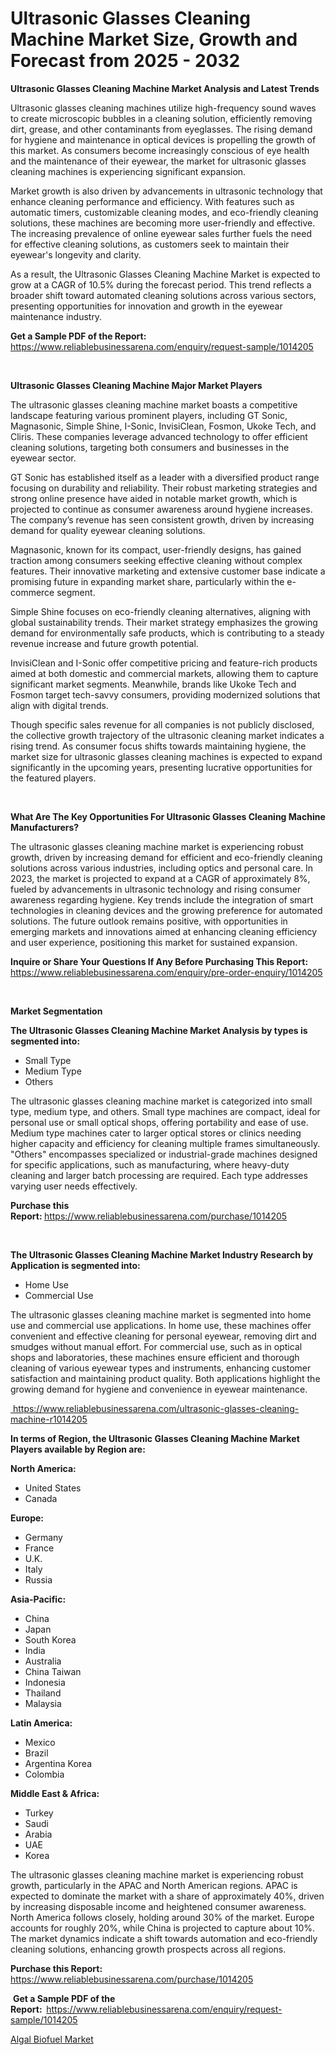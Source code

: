 <p><h1>Ultrasonic Glasses Cleaning Machine Market Size, Growth and Forecast from 2025 - 2032</h1></p><p><strong>Ultrasonic Glasses Cleaning Machine Market Analysis and Latest Trends</strong></p>
<p><p>Ultrasonic glasses cleaning machines utilize high-frequency sound waves to create microscopic bubbles in a cleaning solution, efficiently removing dirt, grease, and other contaminants from eyeglasses. The rising demand for hygiene and maintenance in optical devices is propelling the growth of this market. As consumers become increasingly conscious of eye health and the maintenance of their eyewear, the market for ultrasonic glasses cleaning machines is experiencing significant expansion.</p><p>Market growth is also driven by advancements in ultrasonic technology that enhance cleaning performance and efficiency. With features such as automatic timers, customizable cleaning modes, and eco-friendly cleaning solutions, these machines are becoming more user-friendly and effective. The increasing prevalence of online eyewear sales further fuels the need for effective cleaning solutions, as customers seek to maintain their eyewear's longevity and clarity.</p><p>As a result, the Ultrasonic Glasses Cleaning Machine Market is expected to grow at a CAGR of 10.5% during the forecast period. This trend reflects a broader shift toward automated cleaning solutions across various sectors, presenting opportunities for innovation and growth in the eyewear maintenance industry.</p></p>
<p><strong>Get a Sample PDF of the Report:&nbsp;</strong> <a href="https://www.reliablebusinessarena.com/enquiry/request-sample/1014205?utm_campaign=2889&utm_medium=2&utm_source=Github&utm_content=ia&utm_term=06032025&utm_id=ultrasonic-glasses-cleaning-machine">https://www.reliablebusinessarena.com/enquiry/request-sample/1014205</a></p>
<p>&nbsp;</p>
<p><strong>Ultrasonic Glasses Cleaning Machine Major Market Players</strong></p>
<p><p>The ultrasonic glasses cleaning machine market boasts a competitive landscape featuring various prominent players, including GT Sonic, Magnasonic, Simple Shine, I-Sonic, InvisiClean, Fosmon, Ukoke Tech, and Cliris. These companies leverage advanced technology to offer efficient cleaning solutions, targeting both consumers and businesses in the eyewear sector.</p><p>GT Sonic has established itself as a leader with a diversified product range focusing on durability and reliability. Their robust marketing strategies and strong online presence have aided in notable market growth, which is projected to continue as consumer awareness around hygiene increases. The company’s revenue has seen consistent growth, driven by increasing demand for quality eyewear cleaning solutions.</p><p>Magnasonic, known for its compact, user-friendly designs, has gained traction among consumers seeking effective cleaning without complex features. Their innovative marketing and extensive customer base indicate a promising future in expanding market share, particularly within the e-commerce segment.</p><p>Simple Shine focuses on eco-friendly cleaning alternatives, aligning with global sustainability trends. Their market strategy emphasizes the growing demand for environmentally safe products, which is contributing to a steady revenue increase and future growth potential.</p><p>InvisiClean and I-Sonic offer competitive pricing and feature-rich products aimed at both domestic and commercial markets, allowing them to capture significant market segments. Meanwhile, brands like Ukoke Tech and Fosmon target tech-savvy consumers, providing modernized solutions that align with digital trends.</p><p>Though specific sales revenue for all companies is not publicly disclosed, the collective growth trajectory of the ultrasonic cleaning market indicates a rising trend. As consumer focus shifts towards maintaining hygiene, the market size for ultrasonic glasses cleaning machines is expected to expand significantly in the upcoming years, presenting lucrative opportunities for the featured players.</p></p>
<p>&nbsp;</p>
<p><strong>What Are The Key Opportunities For Ultrasonic Glasses Cleaning Machine Manufacturers?</strong></p>
<p><p>The ultrasonic glasses cleaning machine market is experiencing robust growth, driven by increasing demand for efficient and eco-friendly cleaning solutions across various industries, including optics and personal care. In 2023, the market is projected to expand at a CAGR of approximately 8%, fueled by advancements in ultrasonic technology and rising consumer awareness regarding hygiene. Key trends include the integration of smart technologies in cleaning devices and the growing preference for automated solutions. The future outlook remains positive, with opportunities in emerging markets and innovations aimed at enhancing cleaning efficiency and user experience, positioning this market for sustained expansion.</p></p>
<p><strong>Inquire or Share Your Questions If Any Before Purchasing This Report:</strong> <a href="https://www.reliablebusinessarena.com/enquiry/pre-order-enquiry/1014205?utm_campaign=2889&utm_medium=2&utm_source=Github&utm_content=ia&utm_term=06032025&utm_id=ultrasonic-glasses-cleaning-machine">https://www.reliablebusinessarena.com/enquiry/pre-order-enquiry/1014205</a></p>
<p>&nbsp;</p>
<p><strong>Market Segmentation</strong></p>
<p><strong>The Ultrasonic Glasses Cleaning Machine Market Analysis by types is segmented into:</strong></p>
<p><ul><li>Small Type</li><li>Medium Type</li><li>Others</li></ul></p>
<p><p>The ultrasonic glasses cleaning machine market is categorized into small type, medium type, and others. Small type machines are compact, ideal for personal use or small optical shops, offering portability and ease of use. Medium type machines cater to larger optical stores or clinics needing higher capacity and efficiency for cleaning multiple frames simultaneously. "Others" encompasses specialized or industrial-grade machines designed for specific applications, such as manufacturing, where heavy-duty cleaning and larger batch processing are required. Each type addresses varying user needs effectively.</p></p>
<p><strong>Purchase this Report:&nbsp;</strong><a href="https://www.reliablebusinessarena.com/purchase/1014205?utm_campaign=2889&utm_medium=2&utm_source=Github&utm_content=ia&utm_term=06032025&utm_id=ultrasonic-glasses-cleaning-machine">https://www.reliablebusinessarena.com/purchase/1014205</a></p>
<p>&nbsp;</p>
<p><strong>The Ultrasonic Glasses Cleaning Machine Market Industry Research by Application is segmented into:</strong></p>
<p><ul><li>Home Use</li><li>Commercial Use</li></ul></p>
<p><p>The ultrasonic glasses cleaning machine market is segmented into home use and commercial use applications. In home use, these machines offer convenient and effective cleaning for personal eyewear, removing dirt and smudges without manual effort. For commercial use, such as in optical shops and laboratories, these machines ensure efficient and thorough cleaning of various eyewear types and instruments, enhancing customer satisfaction and maintaining product quality. Both applications highlight the growing demand for hygiene and convenience in eyewear maintenance.</p></p>
<p><a href="https://www.reliablebusinessarena.com/ultrasonic-glasses-cleaning-machine-r1014205?utm_campaign=2889&utm_medium=2&utm_source=Github&utm_content=ia&utm_term=06032025&utm_id=ultrasonic-glasses-cleaning-machine">&nbsp;https://www.reliablebusinessarena.com/ultrasonic-glasses-cleaning-machine-r1014205</a></p>
<p><strong>In terms of Region, the Ultrasonic Glasses Cleaning Machine Market Players available by Region are:</strong></p>
<p>
    <p> <strong> North America: </strong>
        <ul>
            <li>United States</li>
            <li>Canada</li>
        </ul>
        </p> 
    <p> <strong> Europe: </strong>
        <ul>
            <li>Germany</li>
            <li>France</li>
            <li>U.K.</li>
            <li>Italy</li>
            <li>Russia</li>
        </ul>
        </p> 
    <p> <strong> Asia-Pacific: </strong>
        <ul>
            <li>China</li>
            <li>Japan</li>
            <li>South Korea</li>
            <li>India</li>
            <li>Australia</li>
            <li>China Taiwan</li>
            <li>Indonesia</li>
            <li>Thailand</li>
            <li>Malaysia</li>
        </ul>
        </p> 
    <p> <strong> Latin America: </strong>
        <ul>
            <li>Mexico</li>
            <li>Brazil</li>
            <li>Argentina Korea</li>
            <li>Colombia</li>
        </ul>
        </p> 
    <p> <strong> Middle East & Africa: </strong>
        <ul>
            <li>Turkey</li>
            <li>Saudi</li>
            <li>Arabia</li>
            <li>UAE</li>
            <li>Korea</li>
        </ul>
    </p>
    </p>
<p><p>The ultrasonic glasses cleaning machine market is experiencing robust growth, particularly in the APAC and North American regions. APAC is expected to dominate the market with a share of approximately 40%, driven by increasing disposable income and heightened consumer awareness. North America follows closely, holding around 30% of the market. Europe accounts for roughly 20%, while China is projected to capture about 10%. The market dynamics indicate a shift towards automation and eco-friendly cleaning solutions, enhancing growth prospects across all regions.</p></p>
<p><strong>Purchase this Report: </strong><a href="https://www.reliablebusinessarena.com/purchase/1014205?utm_campaign=2889&utm_medium=2&utm_source=Github&utm_content=ia&utm_term=06032025&utm_id=ultrasonic-glasses-cleaning-machine">https://www.reliablebusinessarena.com/purchase/1014205</a></p>
<p>&nbsp;<strong>Get a Sample PDF of the Report:&nbsp;&nbsp;</strong><a href="https://www.reliablebusinessarena.com/enquiry/request-sample/1014205?utm_campaign=2889&utm_medium=2&utm_source=Github&utm_content=ia&utm_term=06032025&utm_id=ultrasonic-glasses-cleaning-machine">https://www.reliablebusinessarena.com/enquiry/request-sample/1014205</a></p>
<p><strong></strong></p>
<p><p><a href="https://github.com/abedlagagica4/Market-Research-Report-List-1/blob/main/algal-biofuel-market.md?utm_campaign=2889&utm_medium=2&utm_source=Github&utm_content=ia&utm_term=06032025&utm_id=ultrasonic-glasses-cleaning-machine">Algal Biofuel Market</a></p></p>